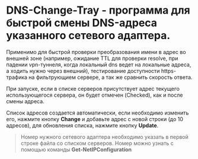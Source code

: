 # DNS-Change-Tray - программа для быстрой смены DNS-адреса указанного сетевого адаптера.

Применимо для быстрой проверки преобразования имени в адрес во внешней зоне (например, ожидание TTL для проверки resolve, при падении vpn-туннеля, когда локальный dns ведет на локальные адреса, а ходить нужно через внешний), тестирование доступности https-трафика на фильтрующием сервере, а так же сравнить скорость ответа.

При запуске, если в списке серверов присутствует адрес текущего использующегося сервера, он будет отмечен (Checked), как и после смены адреса.

Список адресов создается автоматически, если необходимо изменить его, нажмите кнопку **Change** и добавьте адрес с новой строки (до 10 адресов), для обновления списка, нажмите кнопку **Update**.

> Номер нужного сетевого адаптера необходимо указать в первой строке файла со списком серверов. Номер можно узнать с помощью команды **Get-NetIPConfiguration**
